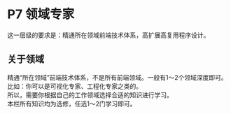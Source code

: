 # P7 领域专家

这一层级的要求是：精通所在领域前端技术体系，高扩展高复用程序设计。

## 关于领域

精通“所在领域”前端技术体系，不是所有前端领域。一般有1～2个领域深度即可。
<br/>比如：你可以是可视化专家、工程化专家之类的。
<br/>所以，需要你根据自己的工作领域选择合适的知识进行学习。
<br/>本栏所有知识均为选修，任选1～2门学习即可。
